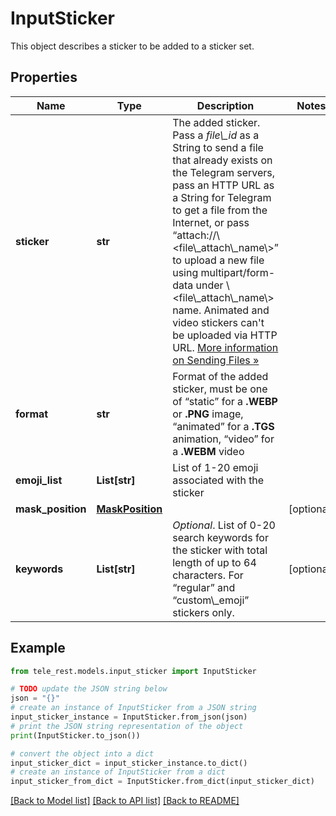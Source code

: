 # InputSticker

This object describes a sticker to be added to a sticker set.

## Properties

Name | Type | Description | Notes
------------ | ------------- | ------------- | -------------
**sticker** | **str** | The added sticker. Pass a *file\\_id* as a String to send a file that already exists on the Telegram servers, pass an HTTP URL as a String for Telegram to get a file from the Internet, or pass “attach://\\&lt;file\\_attach\\_name\\&gt;” to upload a new file using multipart/form-data under \\&lt;file\\_attach\\_name\\&gt; name. Animated and video stickers can&#39;t be uploaded via HTTP URL. [More information on Sending Files »](https://core.telegram.org/bots/api/#sending-files) | 
**format** | **str** | Format of the added sticker, must be one of “static” for a **.WEBP** or **.PNG** image, “animated” for a **.TGS** animation, “video” for a **.WEBM** video | 
**emoji_list** | **List[str]** | List of 1-20 emoji associated with the sticker | 
**mask_position** | [**MaskPosition**](MaskPosition.md) |  | [optional] 
**keywords** | **List[str]** | *Optional*. List of 0-20 search keywords for the sticker with total length of up to 64 characters. For “regular” and “custom\\_emoji” stickers only. | [optional] 

## Example

```python
from tele_rest.models.input_sticker import InputSticker

# TODO update the JSON string below
json = "{}"
# create an instance of InputSticker from a JSON string
input_sticker_instance = InputSticker.from_json(json)
# print the JSON string representation of the object
print(InputSticker.to_json())

# convert the object into a dict
input_sticker_dict = input_sticker_instance.to_dict()
# create an instance of InputSticker from a dict
input_sticker_from_dict = InputSticker.from_dict(input_sticker_dict)
```
[[Back to Model list]](../README.md#documentation-for-models) [[Back to API list]](../README.md#documentation-for-api-endpoints) [[Back to README]](../README.md)


